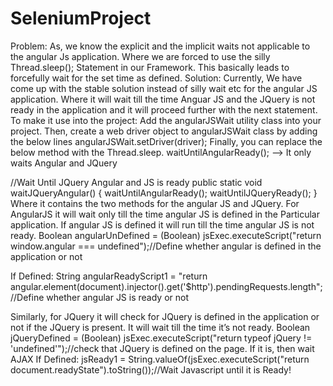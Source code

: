 # SeleniumProject


Problem: As, we know the explicit and the implicit waits not applicable to the angular Js application. Where we are forced to use the silly Thread.sleep(); Statement in our Framework. This basically leads to forcefully wait for the set time as defined.
Solution: Currently, We have come up with the stable solution instead of silly wait etc for the angular JS application. Where it will wait till the time Anguar JS and the JQuery is not ready in the application and it will proceed further with the next statement.
To make it use into the project:
Add the angularJSWait utility class into your project.
Then, create a web driver object to angularJSWait class by adding the below lines
angularJSWait.setDriver(driver);
Finally, you can replace the below method with the Thread.sleep.
waitUntilAngularReady(); –> It only waits Angular and JQuery

//Wait Until JQuery Angular and JS is ready
public static void waitJQueryAngular() {
waitUntilAngularReady();
waitUntilJQueryReady();
}
Where it contains the two methods for the angular JS and JQuery. For AngularJS it will wait only till the time angular JS is defined in the Particular application. If angular JS is defined it will run till the time angular JS is not ready.
Boolean angularUnDefined = (Boolean) jsExec.executeScript("return window.angular === undefined");//Define whether angular is defined in the application or not



If Defined:
String angularReadyScript1 = "return angular.element(document).injector().get('$http').pendingRequests.length";//Define whether angular JS is ready or not

Similarly, for JQuery it will check for JQuery is defined in the application or not if the JQuery is present. It will wait till the time it’s not ready.
  Boolean jQueryDefined = (Boolean) jsExec.executeScript("return typeof jQuery != 'undefined'");//check that JQuery is defined on the page. If it is, then wait AJAX
If Defined:
jsReady1 = String.valueOf(jsExec.executeScript("return document.readyState").toString());//Wait Javascript until it is Ready!






 
